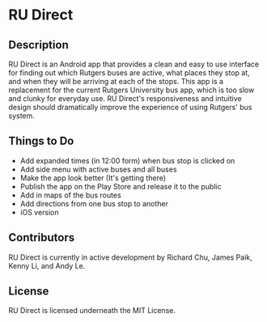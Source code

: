 # RU Direct

## Description
RU Direct is an Android app that provides a clean and easy to use interface for finding out which Rutgers buses are active, what places they stop at, and when they will be arriving at each of the stops. This app is a replacement for the current Rutgers University bus app, which is too slow and clunky for everyday use. RU Direct's responsiveness and intuitive design should dramatically improve the experience of using Rutgers' bus system.

## Things to Do
- Add expanded times (in 12:00 form) when bus stop is clicked on
- Add side menu with active buses and all buses
- Make the app look better (It's getting there)
- Publish the app on the Play Store and release it to the public
- Add in maps of the bus routes
- Add directions from one bus stop to another
- iOS version

## Contributors
RU Direct is currently in active development by Richard Chu, James Paik, Kenny Li, and Andy Le.

## License
RU Direct is licensed underneath the MIT License.
